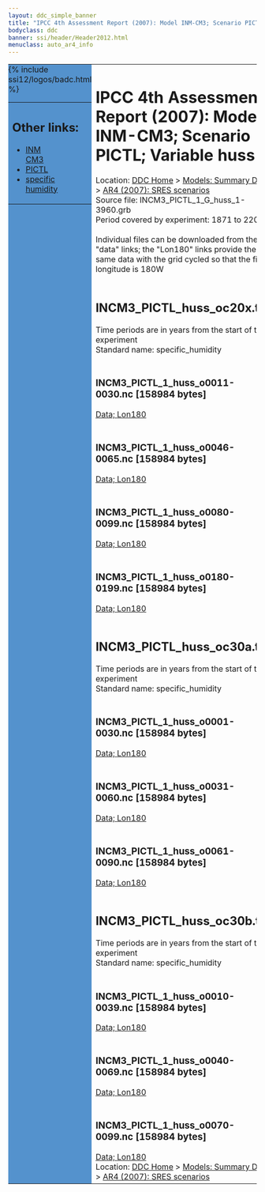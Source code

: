 ```yaml
---
layout: ddc_simple_banner
title: "IPCC 4th Assessment Report (2007): Model INM-CM3; Scenario PICTL; Variable huss"
bodyclass: ddc
banner: ssi/header/Header2012.html
menuclass: auto_ar4_info
---
```



<table width="100%" border="0" cellspacing="0" cellpadding="0" style="border-collapse: collapse;">
<tr style="margin:0;padding:0;border:0;">
<td style="margin:0;padding:0;border:0;height:1pt;width:150pt;background:#5492CD;" valign="top" >

<div id="lh-col2" class="auto_ar4_info">
<table class="menumain" bgcolor="#5492CD" cellspacing="0" width="100%" border="0">
<tr><td>
<h2> Other links:</h2>
<ul>
<li><a href="/auto/ar4/model-INM-CM3.html">INM<br/>CM3</a></li>
<li><a href="/auto/ar4/scenario-PICTL.html">PICTL</a></li>
<li><a href="/auto/ar4/var-specific_humidity.html">specific humidity</a></li>
</ul>
</td></tr>
{% include ssi12/logos/badc.html %}
</table>
</div>
</td>
<td><h1>IPCC 4th Assessment Report (2007): Model INM-CM3; Scenario PICTL; Variable huss</h1>

<!-- Breadcrumb1 -->
<div id="breadcrumb1" align="left">
Location: <a href="/index.html">DDC Home</a> > <a href="/sim/gcm_clim/">Models: Summary Data</a>
> <a href="/sim/gcm_clim/SRES_AR4/index.html">AR4 (2007): SRES scenarios</a>
</div>
<!-- End of Breadcrumb1 -->Source file: INCM3_PICTL_1_G_huss_1-3960.grb
<br/>
Period covered by experiment: 1871 to 2200<br/>
<br/>Individual files can be downloaded from the "data" links; the "Lon180" links provide the same data
         with the grid cycled so that the first longitude is 180W<br/>
<br/><h2>INCM3_PICTL_huss_oc20x.tar</h2>
Time periods are in years from the start of the experiment<br/>
Standard name: specific_humidity<br>
<br/><h3>INCM3_PICTL_1_huss_o0011-0030.nc [158984 bytes]</h3>
<a href="/cgi-bin/downl/ar4_nc/huss/INCM3_PICTL_1_huss_o0011-0030.nc">Data; </a><a href="/cgi-bin/downl/ar4_nc/huss/INCM3_PICTL_1_huss_o0011-0030.cyto180.nc"> Lon180</a><br/>
<br/><h3>INCM3_PICTL_1_huss_o0046-0065.nc [158984 bytes]</h3>
<a href="/cgi-bin/downl/ar4_nc/huss/INCM3_PICTL_1_huss_o0046-0065.nc">Data; </a><a href="/cgi-bin/downl/ar4_nc/huss/INCM3_PICTL_1_huss_o0046-0065.cyto180.nc"> Lon180</a><br/>
<br/><h3>INCM3_PICTL_1_huss_o0080-0099.nc [158984 bytes]</h3>
<a href="/cgi-bin/downl/ar4_nc/huss/INCM3_PICTL_1_huss_o0080-0099.nc">Data; </a><a href="/cgi-bin/downl/ar4_nc/huss/INCM3_PICTL_1_huss_o0080-0099.cyto180.nc"> Lon180</a><br/>
<br/><h3>INCM3_PICTL_1_huss_o0180-0199.nc [158984 bytes]</h3>
<a href="/cgi-bin/downl/ar4_nc/huss/INCM3_PICTL_1_huss_o0180-0199.nc">Data; </a><a href="/cgi-bin/downl/ar4_nc/huss/INCM3_PICTL_1_huss_o0180-0199.cyto180.nc"> Lon180</a><br/>
<br/><h2>INCM3_PICTL_huss_oc30a.tar</h2>
Time periods are in years from the start of the experiment<br/>
Standard name: specific_humidity<br>
<br/><h3>INCM3_PICTL_1_huss_o0001-0030.nc [158984 bytes]</h3>
<a href="/cgi-bin/downl/ar4_nc/huss/INCM3_PICTL_1_huss_o0001-0030.nc">Data; </a><a href="/cgi-bin/downl/ar4_nc/huss/INCM3_PICTL_1_huss_o0001-0030.cyto180.nc"> Lon180</a><br/>
<br/><h3>INCM3_PICTL_1_huss_o0031-0060.nc [158984 bytes]</h3>
<a href="/cgi-bin/downl/ar4_nc/huss/INCM3_PICTL_1_huss_o0031-0060.nc">Data; </a><a href="/cgi-bin/downl/ar4_nc/huss/INCM3_PICTL_1_huss_o0031-0060.cyto180.nc"> Lon180</a><br/>
<br/><h3>INCM3_PICTL_1_huss_o0061-0090.nc [158984 bytes]</h3>
<a href="/cgi-bin/downl/ar4_nc/huss/INCM3_PICTL_1_huss_o0061-0090.nc">Data; </a><a href="/cgi-bin/downl/ar4_nc/huss/INCM3_PICTL_1_huss_o0061-0090.cyto180.nc"> Lon180</a><br/>
<br/><h2>INCM3_PICTL_huss_oc30b.tar</h2>
Time periods are in years from the start of the experiment<br/>
Standard name: specific_humidity<br>
<br/><h3>INCM3_PICTL_1_huss_o0010-0039.nc [158984 bytes]</h3>
<a href="/cgi-bin/downl/ar4_nc/huss/INCM3_PICTL_1_huss_o0010-0039.nc">Data; </a><a href="/cgi-bin/downl/ar4_nc/huss/INCM3_PICTL_1_huss_o0010-0039.cyto180.nc"> Lon180</a><br/>
<br/><h3>INCM3_PICTL_1_huss_o0040-0069.nc [158984 bytes]</h3>
<a href="/cgi-bin/downl/ar4_nc/huss/INCM3_PICTL_1_huss_o0040-0069.nc">Data; </a><a href="/cgi-bin/downl/ar4_nc/huss/INCM3_PICTL_1_huss_o0040-0069.cyto180.nc"> Lon180</a><br/>
<br/><h3>INCM3_PICTL_1_huss_o0070-0099.nc [158984 bytes]</h3>
<a href="/cgi-bin/downl/ar4_nc/huss/INCM3_PICTL_1_huss_o0070-0099.nc">Data; </a><a href="/cgi-bin/downl/ar4_nc/huss/INCM3_PICTL_1_huss_o0070-0099.cyto180.nc"> Lon180</a><br/>
<!-- Breadcrumb2 -->
<div id="breadcrumb2" align="left">
Location: <a href="/index.html">DDC Home</a> > <a href="/sim/gcm_clim/">Models: Summary Data</a>
> <a href="/sim/gcm_clim/SRES_AR4/index.html">AR4 (2007): SRES scenarios</a>
</div>
<!-- End of Breadcrumb2 --></td></tr></table>
